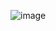 ![image](https://github.com/ojasm777/Authentication/assets/72275410/80ef267b-c5df-468f-ab11-58039a358954)
